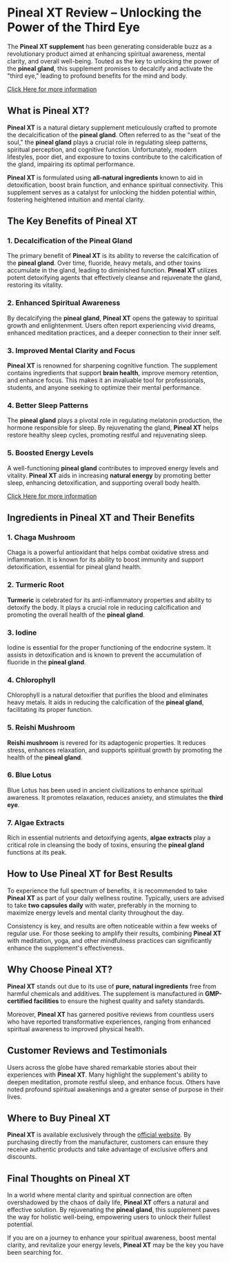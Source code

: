 
# **Pineal XT Review – Unlocking the Power of the Third Eye**

The **Pineal XT supplement** has been generating considerable buzz as a revolutionary product aimed at enhancing spiritual awareness, mental clarity, and overall well-being. Touted as the key to unlocking the power of the **pineal gland**, this supplement promises to decalcify and activate the "third eye," leading to profound benefits for the mind and body.

[Click Here for more information](https://pinealxtt.com/)

## **What is Pineal XT?**

**Pineal XT** is a natural dietary supplement meticulously crafted to promote the decalcification of the **pineal gland**. Often referred to as the "seat of the soul," the **pineal gland** plays a crucial role in regulating sleep patterns, spiritual perception, and cognitive function. Unfortunately, modern lifestyles, poor diet, and exposure to toxins contribute to the calcification of the gland, impairing its optimal performance.

**Pineal XT** is formulated using **all-natural ingredients** known to aid in detoxification, boost brain function, and enhance spiritual connectivity. This supplement serves as a catalyst for unlocking the hidden potential within, fostering heightened intuition and mental clarity.

## **The Key Benefits of Pineal XT**

### **1. Decalcification of the Pineal Gland**

The primary benefit of **Pineal XT** is its ability to reverse the calcification of the **pineal gland**. Over time, fluoride, heavy metals, and other toxins accumulate in the gland, leading to diminished function. **Pineal XT** utilizes potent detoxifying agents that effectively cleanse and rejuvenate the gland, restoring its vitality.

### **2. Enhanced Spiritual Awareness**

By decalcifying the **pineal gland**, **Pineal XT** opens the gateway to spiritual growth and enlightenment. Users often report experiencing vivid dreams, enhanced meditation practices, and a deeper connection to their inner self.

### **3. Improved Mental Clarity and Focus**

**Pineal XT** is renowned for sharpening cognitive function. The supplement contains ingredients that support **brain health**, improve memory retention, and enhance focus. This makes it an invaluable tool for professionals, students, and anyone seeking to optimize their mental performance.

### **4. Better Sleep Patterns**

The **pineal gland** plays a pivotal role in regulating melatonin production, the hormone responsible for sleep. By rejuvenating the gland, **Pineal XT** helps restore healthy sleep cycles, promoting restful and rejuvenating sleep.

### **5. Boosted Energy Levels**

A well-functioning **pineal gland** contributes to improved energy levels and vitality. **Pineal XT** aids in increasing **natural energy** by promoting better sleep, enhancing detoxification, and supporting overall body health.

[Click Here for more information](https://pinealxtt.com/)

## **Ingredients in Pineal XT and Their Benefits**

### **1. Chaga Mushroom**

Chaga is a powerful antioxidant that helps combat oxidative stress and inflammation. It is known for its ability to boost immunity and support detoxification, essential for pineal gland health.

### **2. Turmeric Root**

**Turmeric** is celebrated for its anti-inflammatory properties and ability to detoxify the body. It plays a crucial role in reducing calcification and promoting the overall health of the **pineal gland**.

### **3. Iodine**

Iodine is essential for the proper functioning of the endocrine system. It assists in detoxification and is known to prevent the accumulation of fluoride in the **pineal gland**.

### **4. Chlorophyll**

Chlorophyll is a natural detoxifier that purifies the blood and eliminates heavy metals. It aids in reducing the calcification of the **pineal gland**, facilitating its proper function.

### **5. Reishi Mushroom**

**Reishi mushroom** is revered for its adaptogenic properties. It reduces stress, enhances relaxation, and supports spiritual growth by promoting the health of the **pineal gland**.

### **6. Blue Lotus**

Blue Lotus has been used in ancient civilizations to enhance spiritual awareness. It promotes relaxation, reduces anxiety, and stimulates the **third eye**.

### **7. Algae Extracts**

Rich in essential nutrients and detoxifying agents, **algae extracts** play a critical role in cleansing the body of toxins, ensuring the **pineal gland** functions at its peak.

## **How to Use Pineal XT for Best Results**

To experience the full spectrum of benefits, it is recommended to take **Pineal XT** as part of your daily wellness routine. Typically, users are advised to take **two capsules daily** with water, preferably in the morning to maximize energy levels and mental clarity throughout the day.

Consistency is key, and results are often noticeable within a few weeks of regular use. For those seeking to amplify their results, combining **Pineal XT** with meditation, yoga, and other mindfulness practices can significantly enhance the supplement's effectiveness.

## **Why Choose Pineal XT?**

**Pineal XT** stands out due to its use of **pure, natural ingredients** free from harmful chemicals and additives. The supplement is manufactured in **GMP-certified facilities** to ensure the highest quality and safety standards.

Moreover, **Pineal XT** has garnered positive reviews from countless users who have reported transformative experiences, ranging from enhanced spiritual awareness to improved physical health.

## **Customer Reviews and Testimonials**

Users across the globe have shared remarkable stories about their experiences with **Pineal XT**. Many highlight the supplement's ability to deepen meditation, promote restful sleep, and enhance focus. Others have noted profound spiritual awakenings and a greater sense of purpose in their lives.

## **Where to Buy Pineal XT**

**Pineal XT** is available exclusively through the [official website](https://pinealxtt.com/). By purchasing directly from the manufacturer, customers can ensure they receive authentic products and take advantage of exclusive offers and discounts.

## **Final Thoughts on Pineal XT**

In a world where mental clarity and spiritual connection are often overshadowed by the chaos of daily life, **Pineal XT** offers a natural and effective solution. By rejuvenating the **pineal gland**, this supplement paves the way for holistic well-being, empowering users to unlock their fullest potential.

If you are on a journey to enhance your spiritual awareness, boost mental clarity, and revitalize your energy levels, **Pineal XT** may be the key you have been searching for.

 

